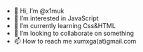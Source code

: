 - 👋 Hi, I’m @x1muk
- 👀 I’m interested in JavaScript
- 🌱 I’m currently learning Css&HTML
- 💞️ I’m looking to collaborate on something
- 📫 How to reach me xumxga(at)gmail.com

<!---
x1muk/x1muk is a ✨ special ✨ repository because its `README.md` (this file) appears on your GitHub profile.
You can click the Preview link to take a look at your changes.
--->

